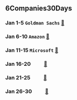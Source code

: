 ## 6Companies30Days

### Jan 1-5  `Goldman Sachs`	[🔗](https://docs.google.com/document/d/e/2PACX-1vRgrSl5zCl8P92F0qNuJyDF9v8aqfNd1UB9fQWTb-_aohzhPbZ0GOVbXvfnGHgzbWWdkf9gr7ZgM0lj/pub)
### Jan 6-10	`Amazon` [🔗](https://docs.google.com/document/d/1KH9GVaUCET-y5SL5sg6DAnon9XwRRW-sPiyJ2p7FRLs/edit)
### Jan 11-15	`Microsoft` [🔗]()
### Jan 16-20	`    ` [🔗]()
### Jan 21-25	`    ` [🔗]()
### Jan 26-30	`    ` [🔗]()
